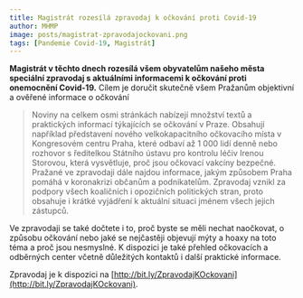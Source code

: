 ```yaml
---
title: Magistrát rozesílá zpravodaj k očkování proti Covid-19
author: MHMP
image: posts/magistrat-zpravodajockovani.png
tags: [Pandemie Covid-19, Magistrát]
---
```


**Magistrát v těchto dnech rozesílá všem obyvatelům našeho města speciální zpravodaj s aktuálními informacemi k očkování proti onemocnění Covid-19.** Cílem je doručit skutečně všem Pražanům objektivní a ověřené informace o očkování

>Noviny na celkem osmi stránkách nabízejí množství textů a praktických informací týkajících se očkování v Praze. Obsahují například představení nového velkokapacitního očkovacího místa v Kongresovém centru Praha, které odbaví až 1 000 lidí denně nebo rozhovor s ředitelkou Státního ústavu pro kontrolu léčiv Irenou Storovou, která vysvětluje, proč jsou očkovací vakcíny bezpečné. Pražané ve zpravodaji dále najdou informace, jakým způsobem Praha pomáhá v koronakrizi občanům a podnikatelům. Zpravodaj vznikl za podpory všech koaličních i opozičních politických stran, proto obsahuje i krátké vyjádření k aktuální situaci jménem všech jejich zástupců.

Ve zpravodaji se také dočtete i to, proč byste se měli nechat naočkovat, o způsobu očkování nebo jaké se nejčastěji objevují mýty a hoaxy na toto téma a proč jsou nesmyslné. K dispozici je také přehled očkovacích a odběrných center včetně důležitých kontaktů i další praktické informace.

Zpravodaj je k dispozici na [http://bit.ly/ZpravodajKOckovani](http://bit.ly/ZpravodajKOckovani).
